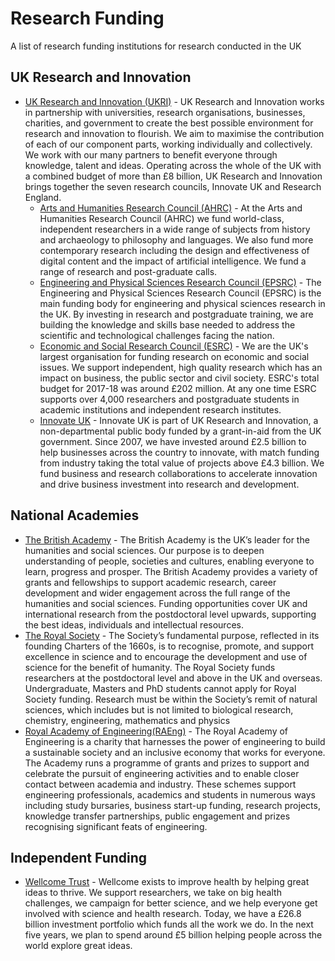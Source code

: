 # Research Funding
A list of research funding institutions for research conducted in the UK

## UK Research and Innovation

- [UK Research and Innovation (UKRI)](https://www.ukri.org/) - UK Research and Innovation works in partnership with universities, research organisations, businesses, charities, and government to create the best possible environment for research and innovation to flourish. We aim to maximise the contribution of each of our component parts, working individually and collectively. We work with our many partners to benefit everyone through knowledge, talent and ideas. Operating across the whole of the UK with a combined budget of more than £8 billion, UK Research and Innovation brings together the seven research councils, Innovate UK and Research England.
  - [Arts and Humanities Research Council (AHRC)](https://ahrc.ukri.org/) - At the Arts and Humanities Research Council (AHRC) we fund world-class, independent researchers in a wide range of subjects from history and archaeology to philosophy and languages. We also fund more contemporary research including the design and effectiveness of digital content and the impact of artificial intelligence. We fund a range of research and post-graduate calls.
  - [Engineering and Physical Sciences Research Council (EPSRC)](https://epsrc.ukri.org/) - The Engineering and Physical Sciences Research Council (EPSRC) is the main funding body for engineering and physical sciences research in the UK. By investing in research and postgraduate training, we are building the knowledge and skills base needed to address the scientific and technological challenges facing the nation. 
  - [Economic and Social Research Council (ESRC)](https://esrc.ukri.org/) - We are the UK's largest organisation for funding research on economic and social issues. We support independent, high quality research which has an impact on business, the public sector and civil society. ESRC's total budget for 2017-18 was around £202 million. At any one time ESRC supports over 4,000 researchers and postgraduate students in academic institutions and independent research institutes.
  - [Innovate UK](https://www.gov.uk/government/organisations/innovate-uk) - Innovate UK is part of UK Research and Innovation, a non-departmental public body funded by a grant-in-aid from the UK government. Since 2007, we have invested around £2.5 billion to help businesses across the country to innovate, with match funding from industry taking the total value of projects above £4.3 billion. We fund business and research collaborations to accelerate innovation and drive business investment into research and development.

## National Academies

- [The British Academy](https://www.thebritishacademy.ac.uk/) - The British Academy is the UK’s leader for the humanities and social sciences. Our purpose is to deepen understanding of people, societies and cultures, enabling everyone to learn, progress and prosper. The British Academy provides a variety of grants and fellowships to support academic research, career development and wider engagement across the full range of the humanities and social sciences. Funding opportunities cover UK and international research from the postdoctoral level upwards, supporting the best ideas, individuals and intellectual resources.
- [The Royal Society](https://royalsociety.org/) - The Society’s fundamental purpose, reflected in its founding Charters of the 1660s, is to recognise, promote, and support excellence in science and to encourage the development and use of science for the benefit of humanity. The Royal Society funds researchers at the postdoctoral level and above in the UK and overseas. Undergraduate, Masters and PhD students cannot apply for Royal Society funding.
Research must be within the Society’s remit of natural sciences, which includes but is not limited to biological research, chemistry, engineering, mathematics and physics
- [Royal Academy of Engineering(RAEng)](https://www.raeng.org.uk/) - The Royal Academy of Engineering is a charity that harnesses the power of engineering to build a sustainable society and an inclusive economy that works for everyone. The Academy runs a programme of grants and prizes to support and celebrate the pursuit of engineering activities and to enable closer contact between academia and industry. These schemes support engineering professionals, academics and students in numerous ways including study bursaries, business start-up funding, research projects, knowledge transfer partnerships, public engagement and prizes recognising significant feats of engineering.

## Independent Funding

- [Wellcome Trust](https://wellcome.org/) - Wellcome exists to improve health by helping great ideas to thrive. We support researchers, we take on big health challenges, we campaign for better science, and we help everyone get involved with science and health research. Today, we have a £26.8 billion investment portfolio which funds all the work we do. In the next five years, we plan to spend around £5 billion helping people across the world explore great ideas.

